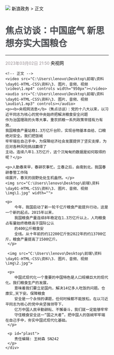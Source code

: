 <!DOCTYPE html>
<html lang="en">
<head>
    <meta charset="UTF-8">
    <meta name="viewport" content="width=device-width, initial-scale=1.0">
    <title>焦点访谈：中国底气</title>
    <style>
        h1{
            color: #4D4F53;
        }
        #cls{
            color: #968d92;
            font-size:13px;
        }
        a{
            color: black;
            text-decoration: none; /*设置一个标准的文本*/
        }
        p{
            text-indent: 35px;/*设置首行缩进*/
            line-height: 40px;/*设置行高*/
        }
        #plast{
            text-align:right;
        }
        #center{
            width:65%;
            margin: 0% 17.5% 0 17.5%;/*外边距*/
        }
    </style>
</head>
<body>
    <div id="center">
    <img src="C:\Users\lenovo\Desktop\前端\资料\day01-HTML-CSS\资料\3. 图片、音频、视频\img\news_logo.png">   <a href="https://ehall.xcu.edu.cn/new/index.html" target="_self"> 新浪政务</a>  > 正文
    <h1>焦点访谈：中国底气 新思想夯实大国粮仓</h1>
    <hr> 
    <span id="cls">2023年03月02日 21:50 </span> <a href="https://ehall.xcu.edu.cn/new/index.html" target="_blank">央视网</a>
    </hr>


    <!-- 正文 -->
    <video src="C:\Users\lenovo\Desktop\前端\资料\day01-HTML-CSS\资料\3. 图片、音频、视频\video\1.mp4" controls width="950px"></video>
    <audio src="C:\Users\lenovo\Desktop\前端\资料\day01-HTML-CSS\资料\3. 图片、音频、视频\audio\1.mp3" controls></audio>
    <p><b>央视网消息</b>（焦点访谈）：党的十八大以来，以习近平同志为核心的党中央始终把解决粮食安全问题
    作为治国理政的头等大事，重农抓粮一系列政策举措有力有效，
    我国粮食产量站稳1.3万亿斤台阶，实现谷物基本自给、口粮绝对安全。我们把饭碗
    牢牢端在自己手中，为保障经济社会发展提供了坚实支撑，为应对各种风险挑战赢得了
    主动。连续八年1.3万亿斤，这个沉甸甸的数据是如何取得的呢？</p>

    <p>人勤春来早，春耕农事忙。立春之后，由南到北，我国春耕春管工作陆
    续展开，春天的田野处处生机盎然。</p>
    <img src="C:\Users\lenovo\Desktop\前端\资料\day01-HTML-CSS\资料\3. 图片、音频、视频\img\1.jpg" width="">
     
    <p>
        今年，我国启动了新一轮千亿斤粮食产能提升行动，这是一个新的起点。2015年以来，
        我国粮食产量连续8年稳定在1.3万亿斤以上，人均粮食占有量始终稳稳高于国际公认
        的400公斤粮食安
        全线。从十年前的约12200亿斤到2022年的约13700亿斤，粮食产量提高了1500亿斤。
     </p>

     <img src="C:\Users\lenovo\Desktop\前端\资料\day01-HTML-CSS\资料\3. 图片、音频、视频\img\2.jpg">
     
     <p>
        中国式现代化一个重要的中国特色是人口规模巨大的现代化。我们粮食生产的发展，
        意味着我们要立足国内，解决14亿多人吃饭的问题。仓廪实,天下安。保障粮食
        安全是一个永恒的课题，任何时候都不能放松。在以习近平同志为核心的党中央坚强领导下，
        亿万中国人民辛勤耕耘、不懈奋斗，我们就一定能够牢牢
        守住粮食安全这一“国之大者”，把中国人的饭碗牢牢端在自己手中，夯实中国式现代化基础。
     </p>

     <p id="plast">
        责任编辑: 王树森 SN242
     </p>
    </div>
</body>
</html>
